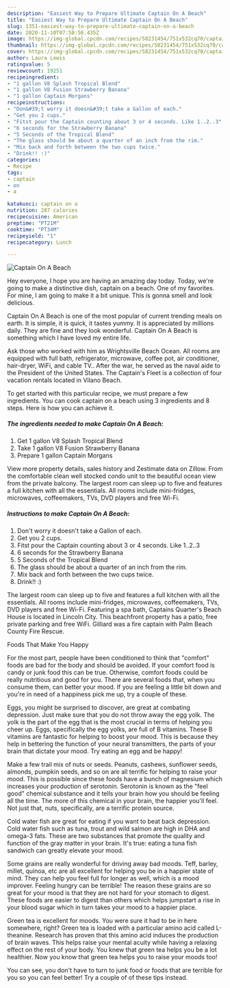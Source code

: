 ```yaml
---
description: "Easiest Way to Prepare Ultimate Captain On A Beach"
title: "Easiest Way to Prepare Ultimate Captain On A Beach"
slug: 1351-easiest-way-to-prepare-ultimate-captain-on-a-beach
date: 2020-11-10T07:58:56.435Z
image: https://img-global.cpcdn.com/recipes/58231454/751x532cq70/captain-on-a-beach-recipe-main-photo.jpg
thumbnail: https://img-global.cpcdn.com/recipes/58231454/751x532cq70/captain-on-a-beach-recipe-main-photo.jpg
cover: https://img-global.cpcdn.com/recipes/58231454/751x532cq70/captain-on-a-beach-recipe-main-photo.jpg
author: Laura Lewis
ratingvalue: 5
reviewcount: 19251
recipeingredient:
- "1 gallon V8 Splash Tropical Blend"
- "1 gallon V8 Fusion Strawberry Banana"
- "1 gallon Captain Morgans"
recipeinstructions:
- "Don&#39;t worry it doesn&#39;t take a Gallon of each."
- "Get you 2 cups."
- "Fitst pour the Captain counting about 3 or 4 seconds. Like 1..2..3"
- "6 seconds for the Strawberry Banana"
- "5 Seconds of the Tropical Blend"
- "The glass should be about a quarter of an inch from the rim."
- "Mix back and forth between the two cups twice."
- "Drink!! :)"
categories:
- Recipe
tags:
- captain
- on
- a

katakunci: captain on a 
nutrition: 287 calories
recipecuisine: American
preptime: "PT21M"
cooktime: "PT34M"
recipeyield: "1"
recipecategory: Lunch

---
```



![Captain On A Beach](https://img-global.cpcdn.com/recipes/58231454/751x532cq70/captain-on-a-beach-recipe-main-photo.jpg)

Hey everyone, I hope you are having an amazing day today. Today, we're going to make a distinctive dish, captain on a beach. One of my favorites. For mine, I am going to make it a bit unique. This is gonna smell and look delicious.

Captain On A Beach is one of the most popular of current trending meals on earth. It is simple, it is quick, it tastes yummy. It is appreciated by millions daily. They are fine and they look wonderful. Captain On A Beach is something which I have loved my entire life.

Ask those who worked with him as Wrightsville Beach Ocean. All rooms are equipped with full bath, refrigerator, microwave, coffee pot, air conditioner, hair-dryer, WiFi, and cable TV.. After the war, he served as the naval aide to the President of the United States. The Captain&#39;s Fleet is a collection of four vacation rentals located in Vilano Beach.


To get started with this particular recipe, we must prepare a few ingredients. You can cook captain on a beach using 3 ingredients and 8 steps. Here is how you can achieve it.

<!--inarticleads1-->

##### The ingredients needed to make Captain On A Beach:

1. Get 1 gallon V8 Splash Tropical Blend
1. Take 1 gallon V8 Fusion Strawberry Banana
1. Prepare 1 gallon Captain Morgans


View more property details, sales history and Zestimate data on Zillow. From the comfortable clean well stocked condo unit to the beautiful ocean view from the private balcony. The largest room can sleep up to five and features a full kitchen with all the essentials. All rooms include mini-fridges, microwaves, coffeemakers, TVs, DVD players and free Wi-Fi. 

<!--inarticleads2-->

##### Instructions to make Captain On A Beach:

1. Don&#39;t worry it doesn&#39;t take a Gallon of each.
1. Get you 2 cups.
1. Fitst pour the Captain counting about 3 or 4 seconds. Like 1..2..3
1. 6 seconds for the Strawberry Banana
1. 5 Seconds of the Tropical Blend
1. The glass should be about a quarter of an inch from the rim.
1. Mix back and forth between the two cups twice.
1. Drink!! :)


The largest room can sleep up to five and features a full kitchen with all the essentials. All rooms include mini-fridges, microwaves, coffeemakers, TVs, DVD players and free Wi-Fi. Featuring a spa bath, Captains Quarter&#39;s Beach House is located in Lincoln City. This beachfront property has a patio, free private parking and free WiFi. Gilliard was a fire captain with Palm Beach County Fire Rescue. 

Foods That Make You Happy


For the most part, people have been conditioned to think that "comfort" foods are bad for the body and should be avoided. If your comfort food is candy or junk food this can be true. Otherwise, comfort foods could be really nutritious and good for you. There are several foods that, when you consume them, can better your mood. If you are feeling a little bit down and you're in need of a happiness pick me up, try a couple of these.

Eggs, you might be surprised to discover, are great at combating depression. Just make sure that you do not throw away the egg yolk. The yolk is the part of the egg that is the most crucial in terms of helping you cheer up. Eggs, specifically the egg yolks, are full of B vitamins. These B vitamins are fantastic for helping to boost your mood. This is because they help in bettering the function of your neural transmitters, the parts of your brain that dictate your mood. Try eating an egg and be happy!

Make a few trail mix of nuts or seeds. Peanuts, cashews, sunflower seeds, almonds, pumpkin seeds, and so on are all terrific for helping to raise your mood. This is possible since these foods have a bunch of magnesium which increases your production of serotonin. Serotonin is known as the "feel good" chemical substance and it tells your brain how you should be feeling all the time. The more of this chemical in your brain, the happier you'll feel. Not just that, nuts, specifically, are a terrific protein source.

Cold water fish are great for eating if you want to beat back depression. Cold water fish such as tuna, trout and wild salmon are high in DHA and omega-3 fats. These are two substances that promote the quality and function of the gray matter in your brain. It's true: eating a tuna fish sandwich can greatly elevate your mood. 

Some grains are really wonderful for driving away bad moods. Teff, barley, millet, quinoa, etc are all excellent for helping you be in a happier state of mind. They can help you feel full for longer as well, which is a mood improver. Feeling hungry can be terrible! The reason these grains are so great for your mood is that they are not hard for your stomach to digest. These foods are easier to digest than others which helps jumpstart a rise in your blood sugar which in turn takes your mood to a happier place.

Green tea is excellent for moods. You were sure it had to be in here somewhere, right? Green tea is loaded with a particular amino acid called L-theanine. Research has proven that this amino acid induces the production of brain waves. This helps raise your mental acuity while having a relaxing effect on the rest of your body. You knew that green tea helps you be a lot healthier. Now you know that green tea helps you to raise your moods too!

You can see, you don't have to turn to junk food or foods that are terrible for you so you can feel better! Try  a  couple of  of  these  tips  instead.

